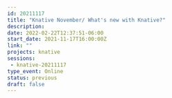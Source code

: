 ```yaml
---
id: 20211117
title: "Knative November/ What's new with Knative?"
description: 
date: 2022-02-22T12:37:51-06:00
start_date: 2021-11-17T16:00:00Z
link: "" 
projects: knative
sessions: 
 - knative-20211117
type_event: Online
status: previous
draft: false
---
```




